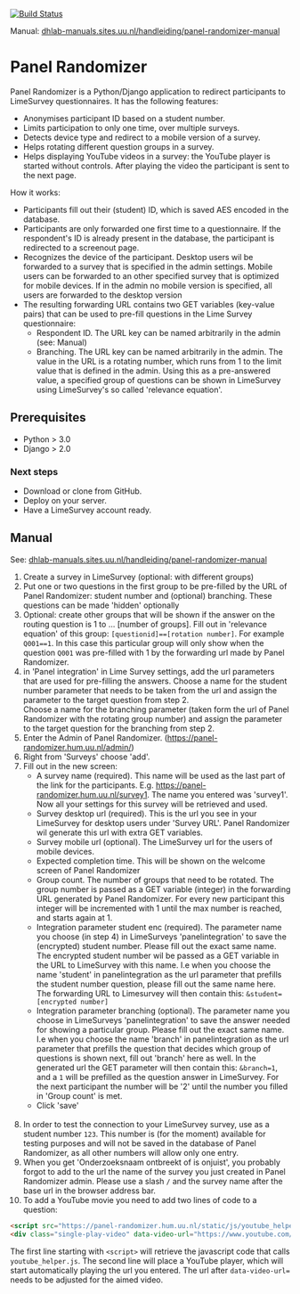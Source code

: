 [![Build Status](https://travis-ci.org/UUDigitalHumanitieslab/panelrandomizer.svg?branch=develop)](https://travis-ci.org/UUDigitalHumanitieslab/panelrandomizer)

Manual: [dhlab-manuals.sites.uu.nl/handleiding/panel-randomizer-manual](https://dhlab-manuals.sites.uu.nl/handleiding/panel-randomizer-manual/)

# Panel Randomizer #

Panel Randomizer is a Python/Django application to redirect participants to LimeSurvey questionnaires. It has the following features:

* Anonymises participant ID based on a student number.
* Limits participation to only one time, over multiple surveys.
* Detects device type and redirect to a mobile version of a survey.
* Helps rotating different question groups in a survey. 
* Helps displaying YouTube videos in a survey: the YouTube player is started without controls. After playing the video the participant is sent to the next page.

How it works:

* Participants fill out their (student) ID, which is saved AES encoded in the database.
* Participants are only forwarded one first time to a questionnaire. If the respondent's ID is already present in the database, the participant is redirected to a screenout page.
* Recognizes the device of the participant. Desktop users wil be forwarded to a survey that is specified in the admin settings. Mobile users can be forwarded to an other specified survey that is optimized for mobile devices. If in the admin no mobile version is specified, all users are forwarded to the desktop version  
* The resulting forwarding URL contains two GET variables (key-value pairs) that can be used to pre-fill questions in the Lime Survey questionnaire:
  * Respondent ID. The URL key can be named arbitrarily in the admin (see: Manual)
  * Branching. The URL key can be named arbitrarily in the admin. The value in the URL is a rotating number, which runs from 1 to the limit value that is defined in the admin. Using this as a pre-answered value, a specified group of questions can be shown in LimeSurvey using LimeSurvey's so called 'relevance equation'.

## Prerequisites ##

* Python > 3.0
* Django > 2.0

### Next steps ###

* Download or clone from GitHub.
* Deploy on your server.
* Have a LimeSurvey account ready.

## Manual ##

See: [dhlab-manuals.sites.uu.nl/handleiding/panel-randomizer-manual](https://dhlab-manuals.sites.uu.nl/handleiding/panel-randomizer-manual/)

1. Create a survey in LimeSurvey (optional: with different groups)
2. Put one or two questions in the first group to be pre-filled by the URL of Panel Randomizer: student number and (optional) branching. These questions can be made 'hidden' optionally
3. Optional: create other groups that will be shown if the answer on the routing question is 1 to ... [number of groups]. Fill out in 'relevance equation' of this group: `[questionid]==[rotation number]`. For example `Q001==1`. In this case this particular group will only show when the question `Q001` was pre-filled with 1 by the forwarding url made by Panel Randomizer.
4. in 'Panel integration' in Lime Survey settings, add the url parameters that are used for pre-filling the answers. Choose a name for the student number parameter that needs to be taken from the url and assign the parameter to the target question from step 2.<br> Choose a name for the branching parameter (taken form the url of Panel Randomizer with the rotating group number) and assign the parameter to the target question for the branching from step 2.
5. Enter the Admin of Panel Randomizer. (https://panel-randomizer.hum.uu.nl/admin/)
6. Right from 'Surveys'  choose 'add'.
7. Fill out in the new screen:
	* A survey name (required). This name will be used as the last part of the link for the participants. E.g. https://panel-randomizer.hum.uu.nl/survey1. The name you entered was 'survey1'. Now all your settings for this survey will be retrieved and used.
	* Survey desktop url (required). This is the url you see in your LimeSurvey for desktop users under 'Survey URL'. Panel Randomizer wil generate this url with extra GET variables.
	* Survey mobile url (optional). The LimeSurvey url for the users of mobile devices.
	* Expected completion time. This will be shown on the welcome screen of Panel Randomizer
	* Group count. The number of groups that need to be rotated. The group number is passed as a GET variable (integer) in the forwarding URL generated by Panel Randomizer. For every new participant this integer will be incremented with 1 until the max number is reached, and starts again at 1.
	* Integration parameter student enc (required). The parameter name you choose (in step 4) in LimeSurveys 'panelintegration' to save the (encrypted) student number. Please fill out the exact same name. The encrypted student number wil be passed as a GET variable in the URL to LimeSurvey with this name. I.e when you choose the name 'student' in panelintegration as the url parameter that prefills the student number question, please fill out the same name here. The forwarding URL to Limesurvey will then contain this: `&student=[encrypted number]`
	* Integration parameter branching (optional). The parameter name you choose in LimeSurveys 'panelintegration' to save the answer needed for showing a particular group. Please fill out the exact same name. I.e when you choose the name 'branch' in panelintegration as the url parameter that prefills the question that decides which group of questions is shown next, fill out 'branch' here as well. In the generated url the GET parameter will then contain this: `&branch=1`, and a `1` will be prefilled as the question answer in LimeSurvey. For the next participant the number will be '2' until the number you filled in 'Group count' is met.
	* Click 'save'<br><br>
8. In order to test the connection to your LimeSurvey survey, use as a student number `123`. This number is (for the moment) available for testing purposes and will not be saved in the database of Panel Randomizer, as all other numbers will allow only one entry.
9. When you get 'Onderzoeksnaam ontbreekt of is onjuist', you probably forgot to add to the url the name of the survey you just created in Panel Randomizer admin. Please use a slash `/` and the survey name after the base url in the browser address bar.
10. To add a YouTube movie you need to add two lines of code to a question:

```html
<script src="https://panel-randomizer.hum.uu.nl/static/js/youtube_helper.js" async></script>
<div class="single-play-video" data-video-url="https://www.youtube.com/watch?v=9RTaIpVuTqE"> </div>`
```

The first line starting with `<script>` will retrieve the javascript code that calls `youtube_helper.js`.
The second line will place a YouTube player, which will start automatically playing the url you entered. The url after `data-video-url=` needs to be adjusted for the aimed video.
